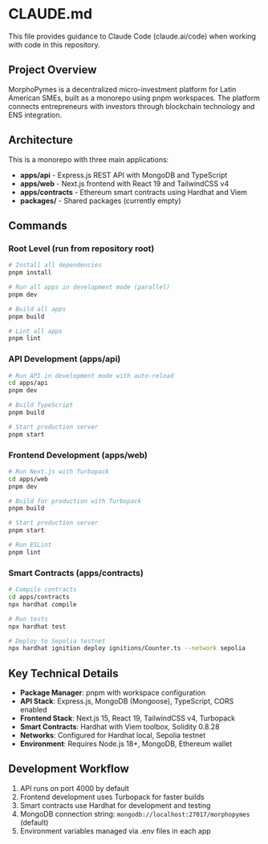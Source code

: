 # CLAUDE.md

This file provides guidance to Claude Code (claude.ai/code) when working with code in this repository.

## Project Overview

MorphoPymes is a decentralized micro-investment platform for Latin American SMEs, built as a monorepo using pnpm workspaces. The platform connects entrepreneurs with investors through blockchain technology and ENS integration.

## Architecture

This is a monorepo with three main applications:

- **apps/api** - Express.js REST API with MongoDB and TypeScript
- **apps/web** - Next.js frontend with React 19 and TailwindCSS v4 
- **apps/contracts** - Ethereum smart contracts using Hardhat and Viem
- **packages/** - Shared packages (currently empty)

## Commands

### Root Level (run from repository root)
```bash
# Install all dependencies
pnpm install

# Run all apps in development mode (parallel)
pnpm dev

# Build all apps
pnpm build

# Lint all apps
pnpm lint
```

### API Development (apps/api)
```bash
# Run API in development mode with auto-reload
cd apps/api
pnpm dev

# Build TypeScript
pnpm build

# Start production server
pnpm start
```

### Frontend Development (apps/web) 
```bash
# Run Next.js with Turbopack
cd apps/web
pnpm dev

# Build for production with Turbopack
pnpm build

# Start production server
pnpm start

# Run ESLint
pnpm lint
```

### Smart Contracts (apps/contracts)
```bash
# Compile contracts
cd apps/contracts
npx hardhat compile

# Run tests
npx hardhat test

# Deploy to Sepolia testnet
npx hardhat ignition deploy ignitions/Counter.ts --network sepolia
```

## Key Technical Details

- **Package Manager**: pnpm with workspace configuration
- **API Stack**: Express.js, MongoDB (Mongoose), TypeScript, CORS enabled
- **Frontend Stack**: Next.js 15, React 19, TailwindCSS v4, Turbopack
- **Smart Contracts**: Hardhat with Viem toolbox, Solidity 0.8.28
- **Networks**: Configured for Hardhat local, Sepolia testnet
- **Environment**: Requires Node.js 18+, MongoDB, Ethereum wallet

## Development Workflow

1. API runs on port 4000 by default
2. Frontend development uses Turbopack for faster builds
3. Smart contracts use Hardhat for development and testing
4. MongoDB connection string: `mongodb://localhost:27017/morphopymes` (default)
5. Environment variables managed via .env files in each app